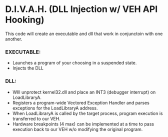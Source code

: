 # D.I.V.A.H. (DLL Injection w/ VEH API Hooking)
This code will create an executable and dll that work in conjunctoin with one another.

### EXECUTABLE:
* Launches a program of your choosing in a suspended state.
* Injects the DLL


### DLL:
* WIll unprotect kernel32.dll and place an INT3 (debugger interrupt) on LoadLibraryA.
* Registers a program-wide Vectored Exception Handler and parses exceptions for the LoadLibraryA address.
* When LoadLibraryA is called by the target process, program execution is transferred to our VEH. 
* Hardware breakpoints (4 max) can be implemented at a time to pass execution back to our VEH w/o modifying the original program.
